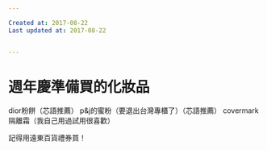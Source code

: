 ```yaml
---

Created at: 2017-08-22
Last updated at: 2017-08-22


---
```


# 週年慶準備買的化妝品


dior粉餅（芯語推薦）
p&j的蜜粉（要退出台灣專櫃了）（芯語推薦）
covermark隔離霜（我自己用過試用很喜歡）

記得用遠東百貨禮券買！

